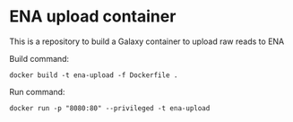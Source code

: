 # ENA upload container

This is a repository to build a Galaxy container to upload raw reads to ENA

Build command:

```
docker build -t ena-upload -f Dockerfile .    
```

Run command:

```
docker run -p "8080:80" --privileged -t ena-upload
```
